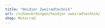 ```yaml
---
title: "Heidjer Zweiradtechnik"
url: /schneverdingen/heidjer-zweiradtechnik/
shop: Motorrad
---
```

